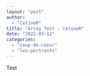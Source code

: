 ```yaml
---
layout: "post"
author:
  - "CelineR"
title: "Array Test : CelineR"
date: "2022-03-12"
categories:
  - "coup-de-coeur"
  - "les-portraits"
---
```



Test
